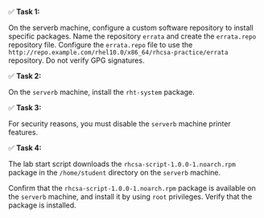 ✅ **Task 1:**  

On the serverb machine, configure a custom software repository to install specific packages. Name the repository `errata` and create the `errata.repo` repository file. Configure the `errata.repo` file to use the `http://repo.example.com/rhel10.0/x86_64/rhcsa-practice/errata` repository. Do not verify GPG signatures.

✅ **Task 2:**  

On the `serverb` machine, install the `rht-system` package.

✅ **Task 3:**

For security reasons, you must disable the `serverb` machine printer features.

✅ **Task 4:**

The lab start script downloads the `rhcsa-script-1.0.0-1.noarch.rpm` package in the `/home/student` directory on the `serverb` machine.

Confirm that the `rhcsa-script-1.0.0-1.noarch.rpm` package is available on the `serverb` machine, and install it by using `root` privileges. Verify that the package is installed.
